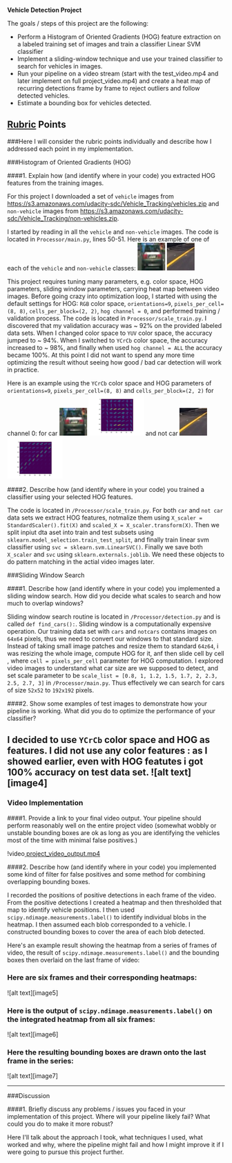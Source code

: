 **Vehicle Detection Project**

The goals / steps of this project are the following:

* Perform a Histogram of Oriented Gradients (HOG) feature extraction on a labeled training set of images and train a classifier Linear SVM classifier
* Implement a sliding-window technique and use your trained classifier to search for vehicles in images.
* Run your pipeline on a video stream (start with the test_video.mp4 and later implement on full project_video.mp4) and create a heat map of recurring detections frame by frame to reject outliers and follow detected vehicles.
* Estimate a bounding box for vehicles detected.

## [Rubric](https://review.udacity.com/#!/rubrics/513/view) Points
###Here I will consider the rubric points individually and describe how I addressed each point in my implementation.  


###Histogram of Oriented Gradients (HOG)

####1. Explain how (and identify where in your code) you extracted HOG features from the training images.

For this project I downloaded a set of `vehicle` images from https://s3.amazonaws.com/udacity-sdc/Vehicle_Tracking/vehicles.zip and `non-vehicle` images from https://s3.amazonaws.com/udacity-sdc/Vehicle_Tracking/non-vehicles.zip.

I started by reading in all the `vehicle` and `non-vehicle` images. The code is located in `Processor/main.py`, lines 50-51. Here is an example of one of each of the `vehicle` and `non-vehicle` classes:
<img src="examples/car.png" width="64">
<img src="examples/notcar.png" width="64">

This project requires tuning many parameters, e.g. color space, HOG parameters, sliding window parameters, carrying heat map between video images. Before going crazy into optimization loop, I started with using the default settings for HOG: `RGB` color space, `orientations=9`, `pixels_per_cell=(8, 8)`, `cells_per_block=(2, 2)`,  `hog channel = 0`, and performed training / validation process.
The code is located in `Processor/scale_train.py`. I discovered that my validation accuracy was ~ 92% on the provided labeled data sets. When I changed color space to `YUV` color space, the accuracy jumped to ~ 94%. When I switched to `YCrCb` color space, the accuracy increased to ~ 98%, and finally when used `hog channel = ALL` the accuracy became 100%. At this point I did not want to spend any more time optimizing the result without seeing how good / bad car detection will work in practice. 

Here is an example using the `YCrCb` color space and HOG parameters of `orientations=9`, `pixels_per_cell=(8, 8)` and `cells_per_block=(2, 2)` for channel 0:
for car
<img src="examples/car.png" width="64">
<img src="examples/car_hog_ch0.png" width="128">
and not car 
<img src="examples/notcar.png" width="64">
<img src="examples/notcar_hog_ch0.png" width="128">

####2. Describe how (and identify where in your code) you trained a classifier using your selected HOG features.

The code is located in `/Processor/scale_train.py`. For both `car` and `not car` data sets we extract HOG features, notmalize them using `X_scaler = StandardScaler().fit(X)` and `scaled_X = X_scaler.transform(X)`. Then we split inpiut dta aset into train and test subsets using `sklearn.model_selection.train_test_split`, and finally train linear svm classifier using `svc = sklearn.svm.LinearSVC()`. Finally we save both `X_scaler` and `svc` using `sklearn.externals.joblib`. We need these objects to do pattern matching in the actial video images later. 

###Sliding Window Search

####1. Describe how (and identify where in your code) you implemented a sliding window search.  How did you decide what scales to search and how much to overlap windows?

Sliding window search routine is located in `/Processor/detection.py` and is called `def find_cars():`. Sliding window is a computationally expensive operation. Our training data set with `cars` and `notcars` contains images on `64x64` pixels, thus we need to convert our windows to that standard size. Instead of taking small image patches and resize them to standard `64z64`, i was resizing the whole image, compute HOG for it, anf then slide cell by cell , where `cell = pixels_per_cell` parameter for HOG computation. I explored video images to understand what car size are we supposed to detect, and set scale parameter to be `scale_list = [0.8, 1, 1.2, 1.5, 1.7, 2, 2.3, 2.5, 2.7, 3]` in `/Processor/main.py`. Thus effectively we can search for cars of size `52x52` to `192x192` pixels.

####2. Show some examples of test images to demonstrate how your pipeline is working.  What did you do to optimize the performance of your classifier?

I decided to use `YCrCb` color space and HOG as features. I did not use any color features : as I showed earlier, even with HOG featutes i got 100% accuracy on test data set. 
![alt text][image4]
---

### Video Implementation

####1. Provide a link to your final video output.  Your pipeline should perform reasonably well on the entire project video (somewhat wobbly or unstable bounding boxes are ok as long as you are identifying the vehicles most of the time with minimal false positives.)

!video[ project_video_output.mp4 ]( ./project_video_output.mp4 )



####2. Describe how (and identify where in your code) you implemented some kind of filter for false positives and some method for combining overlapping bounding boxes.

I recorded the positions of positive detections in each frame of the video.  From the positive detections I created a heatmap and then thresholded that map to identify vehicle positions.  I then used `scipy.ndimage.measurements.label()` to identify individual blobs in the heatmap.  I then assumed each blob corresponded to a vehicle.  I constructed bounding boxes to cover the area of each blob detected.  

Here's an example result showing the heatmap from a series of frames of video, the result of `scipy.ndimage.measurements.label()` and the bounding boxes then overlaid on the last frame of video:

### Here are six frames and their corresponding heatmaps:

![alt text][image5]

### Here is the output of `scipy.ndimage.measurements.label()` on the integrated heatmap from all six frames:
![alt text][image6]

### Here the resulting bounding boxes are drawn onto the last frame in the series:
![alt text][image7]



---

###Discussion

####1. Briefly discuss any problems / issues you faced in your implementation of this project.  Where will your pipeline likely fail?  What could you do to make it more robust?

Here I'll talk about the approach I took, what techniques I used, what worked and why, where the pipeline might fail and how I might improve it if I were going to pursue this project further.  

